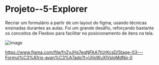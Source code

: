 # Projeto--5-Explorer

Recriar um formulário a partir de um layout do figma, usando técnicas ensinadas durantes as aulas.
Foi um grande desáfio, reforçando bastante os conceitos de Flexbox para facilitar no posicionamento de itens na tela.

![image](https://user-images.githubusercontent.com/92688057/217848474-7f65ccb3-0363-4c50-9da7-bac3c9cb5b79.png)

https://www.figma.com/file/fnZyJHs7eqNFAA7tUrKcsD/Stage-03---Formul%C3%A1rio-avan%C3%A7ado?t=UIjxWuXlVsloMdNq-0
